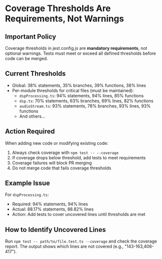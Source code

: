 # Coverage Thresholds Are Requirements, Not Warnings

## Important Policy
Coverage thresholds in jest.config.js are **mandatory requirements**, not optional warnings. Tests must meet or exceed all defined thresholds before code can be merged.

## Current Thresholds
- Global: 38% statements, 35% branches, 39% functions, 38% lines
- Per-module thresholds for critical files (must be maintained):
  - `dspProcessing.ts`: 94% statements, 94% lines, 85% functions
  - `dsp.ts`: 70% statements, 63% branches, 69% lines, 82% functions
  - `audioStream.ts`: 93% statements, 78% branches, 93% lines, 93% functions
  - And others...

## Action Required
When adding new code or modifying existing code:
1. Always check coverage with `npm test -- --coverage`
2. If coverage drops below threshold, add tests to meet requirements
3. Coverage failures will block PR merging
4. Do not merge code that fails coverage thresholds

## Example Issue
For `dspProcessing.ts`:
- Required: 94% statements, 94% lines
- Actual: 88.17% statements, 88.82% lines
- Action: Add tests to cover uncovered lines until thresholds are met

## How to Identify Uncovered Lines
Run `npm test -- path/to/file.test.ts --coverage` and check the coverage report. The output shows which lines are not covered (e.g., "143-163,406-417").

